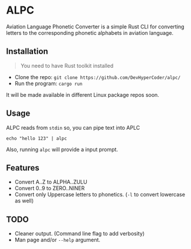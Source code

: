 # ALPC

Aviation Language Phonetic Converter is a simple Rust CLI for converting letters to the corresponding phonetic alphabets in aviation language.

## Installation
> You need to have Rust toolkit installed
- Clone the repo: `git clone https://github.com/DevHyperCoder/alpc/`
- Run the program: `cargo run`

It will be made available in different Linux package repos soon.

## Usage

ALPC reads from `stdin` so, you can pipe text into APLC

`echo "hello 123" | alpc`

Also, running `alpc` will provide a input prompt.

## Features
- Convert A..Z to ALPHA..ZULU
- Convert 0..9 to ZERO..NINER
- Convert only Uppercase letters to phonetics. (`-l` to convert lowercase as well)

## TODO
- Cleaner output. (Command line flag to add verbosity)
- Man page and/or `--help` argument.
